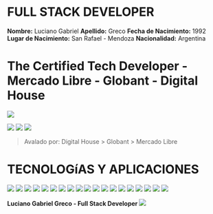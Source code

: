 **FULL STACK DEVELOPER**
========================

**Nombre:** Luciano Gabriel
**Apellido:** Greco 
**Fecha de Nacimiento:** 1992
**Lugar de Nacimiento:** San Rafael - Mendoza
**Nacionalidad:** Argentina


**The Certified Tech Developer** - Mercado Libre - Globant - Digital House
===============================

![](./img/certified%20tech%20developer.png)

![](./img/digital%20house.png) ![](./img/globant.png) ![](./img/mercadoLibre.png)
> Avalado por: Digital House > Globant > Mercado Libre


**TECNOLOGíAS Y APLICACIONES**
==============================

![](./img/html.png) ![](./img/css.png) ![](./img/javaScript.png) ![](./img/sass.png) 
![](./img/grid&flexbox.png) ![](./img/bootstrap.png) ![](./img/git.png) ![](./img/github.png)
![](./img/figma.png) ![](./img/Java.png) ![](./img/maven.png) ![](./img/mysql.png) 
![](./img/sql.png) ![](./img/springBoot.png) ![](./img/spring.png) ![](./img/React.png) 
![](./img/postman.png) ![](./img/nodejs.png) ![](./img/mysql.png) 



**Luciano Gabriel Greco - Full Stack Developer**
![](./img/LucianoGreco.jpeg)